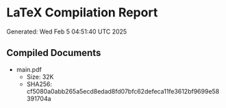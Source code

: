 # LaTeX Compilation Report
Generated: Wed Feb  5 04:51:40 UTC 2025
## Compiled Documents
- main.pdf
  - Size: 32K
  - SHA256: cf5080a0abb265a5ecd8edad8fd07bfc62defeca11fe3612bf9699e58391704a
